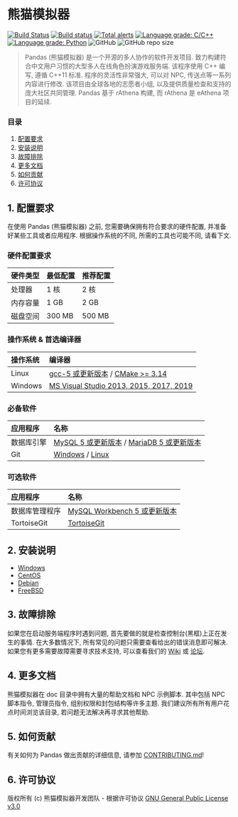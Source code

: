 
# 熊猫模拟器
[![Build Status](https://travis-ci.org/PandasWS/Pandas.svg?branch=master)](https://travis-ci.org/PandasWS/Pandas) [![Build status](https://ci.appveyor.com/api/projects/status/github/PandasWS/Pandas?branch=master&svg=true)](https://ci.appveyor.com/project/CairoLee/Pandas/branch/master) [![Total alerts](https://img.shields.io/lgtm/alerts/g/PandasWS/Pandas.svg?logo=lgtm&logoWidth=18)](https://lgtm.com/projects/g/PandasWS/Pandas/alerts/) [![Language grade: C/C++](https://img.shields.io/lgtm/grade/cpp/g/PandasWS/Pandas.svg?logo=lgtm&logoWidth=18)](https://lgtm.com/projects/g/PandasWS/Pandas/context:cpp) [![Language grade: Python](https://img.shields.io/lgtm/grade/python/g/PandasWS/Pandas.svg?logo=lgtm&logoWidth=18)](https://lgtm.com/projects/g/PandasWS/Pandas/context:python) ![GitHub](https://img.shields.io/github/license/PandasWS/Pandas.svg) ![GitHub repo size](https://img.shields.io/github/repo-size/PandasWS/Pandas.svg)
> Pandas (熊猫模拟器) 是一个开源的多人协作的软件开发项目. 致力构建符合中文用户习惯的大型多人在线角色扮演游戏服务端. 该程序使用 C++ 编写, 遵循 C++11 标准. 程序的灵活性非常强大, 可以对 NPC, 传送点等一系列内容进行修改. 该项目由全球各地的志愿者小组, 以及提供质量检查和支持的庞大社区共同管理. Pandas 基于 rAthena 构建, 而 rAthena 是 eAthena 项目的延续.

### 目录
1. [配置要求](#1-配置要求)
2. [安装说明](#2-安装说明)
3. [故障排除](#3-故障排除)
4. [更多文档](#4-更多文档)
5. [如何贡献](#5-如何贡献)
6. [许可协议](#6-许可协议)

## 1. 配置要求
在使用 Pandas (熊猫模拟器) 之前, 您需要确保拥有符合要求的硬件配置, 并准备好某些工具或者应用程序. 根据操作系统的不同, 所需的工具也可能不同, 请看下文.

### 硬件配置要求
硬件类型 | 最低配置 | 推荐配置
:------|:------|:------
处理器 | 1 核 | 2 核
内存容量 | 1 GB | 2 GB
磁盘空间 | 300 MB | 500 MB

### 操作系统 & 首选编译器
操作系统 | 编译器
:------|:------
Linux  | [gcc-5 或更新版本](https://www.gnu.org/software/gcc/gcc-5/) / [CMake >= 3.14 ](https://cmake.org/download/)
Windows | [MS Visual Studio 2013, 2015, 2017, 2019](https://www.visualstudio.com/downloads/)

### 必备软件
应用程序 | 名称
:------|:------
数据库引擎 | [MySQL 5 或更新版本](https://www.mysql.com/downloads/) / [MariaDB 5 或更新版本](https://downloads.mariadb.org/)
Git | [Windows](https://gitforwindows.org/) / [Linux](https://git-scm.com/download/linux)

### 可选软件
应用程序 | 名称
:------|:------
数据库管理程序 | [MySQL Workbench 5 或更新版本](http://www.mysql.com/downloads/workbench/)
TortoiseGit | [TortoiseGit](https://tortoisegit.org/download/)

## 2. 安装说明 

  * [Windows](https://github.com/rathena/rathena/wiki/Install-on-Windows)
  * [CentOS](https://github.com/rathena/rathena/wiki/Install-on-Centos)
  * [Debian](https://github.com/rathena/rathena/wiki/Install-on-Debian)
  * [FreeBSD](https://github.com/rathena/rathena/wiki/Install-on-FreeBSD)

## 3. 故障排除
如果您在启动服务端程序时遇到问题, 首先要做的就是检查控制台(黑框)上正在发生的事情.
在大多数情况下, 所有常见的问题只需要查看给出的错误消息即可解决.
如果您有更多需要故障需要寻求技术支持, 可以查看我们的 [Wiki](https://github.com/rathena/rathena/wiki) 或 [论坛](https://rathena.org/forum).

## 4. 更多文档
熊猫模拟器在 doc 目录中拥有大量的帮助文档和 NPC 示例脚本.
其中包括 NPC 脚本指令, 管理员指令, 组别权限和封包结构等许多主题.
我们建议所有所有用户花点时间浏览该目录, 若问题无法解决再寻求其他帮助.

## 5. 如何贡献
有关如何为 Pandas 做出贡献的详细信息, 请参加 [CONTRIBUTING.md](https://github.com/PandasWS/Pandas/blob/master/.github/CONTRIBUTING.md)!

## 6. 许可协议
版权所有 (c) 熊猫模拟器开发团队 - 根据许可协议 [GNU General Public License v3.0](https://github.com/PandasWS/Pandas/blob/master/LICENSE)
